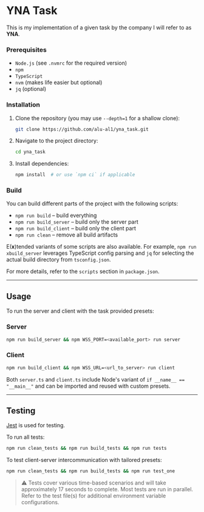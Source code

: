 # YNA Task

This is my implementation of a given task by the company I will refer to as **YNA**.

### Prerequisites

- `Node.js` (see `.nvmrc` for the required version)
- `npm`
- `TypeScript`
- `nvm` (makes life easier but optional)
- `jq` (optional)

### Installation

1. Clone the repository (you may use `--depth=1` for a shallow clone):

   ```bash
   git clone https://github.com/alu-al1/yna_task.git
   ```

2. Navigate to the project directory:

   ```bash
   cd yna_task
   ```

3. Install dependencies:

   ```bash
   npm install  # or use `npm ci` if applicable
   ```

### Build

You can build different parts of the project with the following scripts:

- `npm run build` – build everything
- `npm run build_server` – build only the server part
- `npm run build_client` – build only the client part
- `npm run clean` – remove all build artifacts

E(**x**)tended variants of some scripts are also available. For example, `npm run xbuild_server` leverages TypeScript config parsing and `jq` for selecting the actual build directory from `tsconfig.json`.

For more details, refer to the `scripts` section in `package.json`.

---

## Usage

To run the server and client with the task provided presets:

### Server

```bash
npm run build_server && npm WSS_PORT=<available_port> run server
```

### Client

```bash
npm run build_client && npm WSS_URL=<url_to_server> run client
```

Both `server.ts` and `client.ts` include Node's variant of `if __name__ == "__main__"` and can be imported and reused with custom presets.

---

## Testing

[Jest](https://jestjs.io/docs/getting-started) is used for testing.

To run all tests:

```bash
npm run clean_tests && npm run build_tests && npm run tests
```

To test client-server intercommunication with tailored presets:

```bash
npm run clean_tests && npm run build_tests && npm run test_one
```

> ⚠️ Tests cover various time-based scenarios and will take approximately 17 seconds to complete. Most tests are run in parallel. Refer to the test file(s) for additional environment variable configurations.